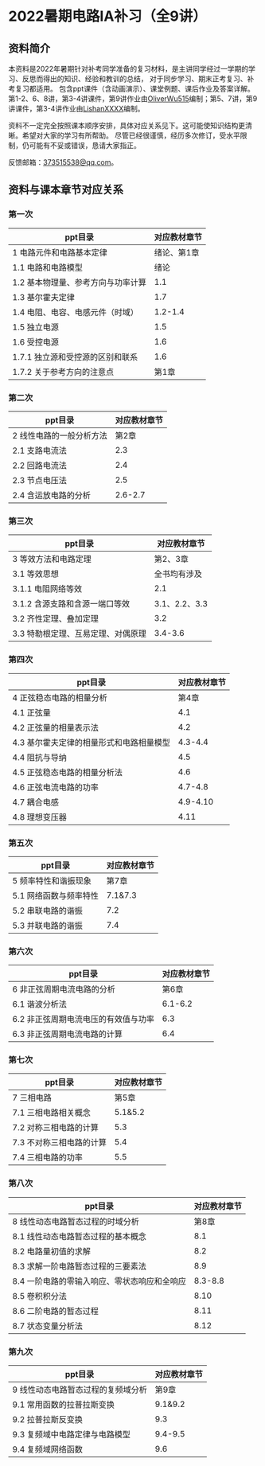 # 2022暑期电路IA补习（全9讲）
## 资料简介
本资料是2022年暑期针对补考同学准备的复习材料，是主讲同学经过一学期的学习、反思而得出的知识、经验和教训的总结，
对于同步学习、期末正考复习、补考复习都适用。
包含ppt课件（含动画演示）、课堂例题、课后作业及答案详解。
第1-2、6、8讲，第3-4讲课件，第9讲作业由[OliverWu515](https://github.com/OliverWu515)编制；第5、7讲，第9讲课件，第3-4讲作业由[LishanXXXX](https://github.com/LiShan1201)编制。

资料不一定完全按照课本顺序安排，具体对应关系见下。这可能使知识结构更清晰。希望对大家的学习有所帮助。
尽管已经很谨慎，经历多次修订，受水平限制，仍可能有不妥或错误，恳请大家指正。

反馈邮箱：373515538@qq.com。
## 资料与课本章节对应关系
### 第一次
|ppt目录	|对应教材章节|
|----|----|
|1 电路元件和电路基本定律|	绪论、第1章|
|1.1 电路和电路模型	|绪论|
|1.2 基本物理量、参考方向与功率计算|	1.1|
|1.3 基尔霍夫定律|	1.7|
1.4 电阻、电容、电感元件（时域）|	1.2-1.4
1.5  独立电源|	1.5
1.6  受控电源	|1.6
1.7.1 独立源和受控源的区别和联系|	1.6
1.7.2  关于参考方向的注意点|	第1章
### 第二次
|ppt目录	|对应教材章节|
|----|----|
2 线性电路的一般分析方法|	第2章
2.1  支路电流法|	2.3
2.2  回路电流法|	2.4
2.3  节点电压法|	2.5
2.4 含运放电路的分析|	2.6-2.7
### 第三次
|ppt目录	|对应教材章节|
|----|----|
3 等效方法和电路定理|	第2、3章
3.1 等效思想|	全书均有涉及
3.1.1 电阻网络等效|	2.1
3.1.2 含源支路和含源一端口等效|	3.1、2.2、3.3
3.2 齐性定理、叠加定理|	3.2
3.3 特勒根定理、互易定理、对偶原理|	3.4-3.6
### 第四次
|ppt目录	|对应教材章节|
|----|----|
4 正弦稳态电路的相量分析|	第4章
4.1 正弦量|	4.1
4.2 正弦量的相量表示法|	4.2
4.3 基尔霍夫定律的相量形式和电路相量模型|	4.3-4.4
4.4 阻抗与导纳|	4.5
4.5 正弦稳态电路的相量分析法|	4.6
4.6 正弦电流电路的功率|	4.7-4.8
4.7 耦合电感|	4.9-4.10
4.8 理想变压器|	4.11
### 第五次
|ppt目录	|对应教材章节|
|----|----|
5 频率特性和谐振现象|	第7章
5.1 网络函数与频率特性|	7.1&7.3
5.2 串联电路的谐振|	7.2
5.3  并联电路的谐振|	7.4
### 第六次
|ppt目录	|对应教材章节|
|----|----|
6 非正弦周期电流电路的分析|	第6章
6.1 谐波分析法|	6.1-6.2
6.2 非正弦周期电流电压的有效值与功率|	6.3
6.3 非正弦周期电流电路的计算|	6.4
### 第七次
|ppt目录	|对应教材章节|
|----|----|
7 三相电路|	第5章
7.1 三相电路相关概念|	5.1&5.2
7.2 对称三相电路的计算|	5.3
7.3 不对称三相电路的计算|	5.4
7.4 三相电路的功率|	5.5
### 第八次
|ppt目录	|对应教材章节|
|----|----|
8 线性动态电路暂态过程的时域分析|	第8章
8.1 线性动态电路暂态过程的基本概念|	8.1
8.2 电路量初值的求解|	8.2
8.3 求解一阶电路暂态过程的三要素法|	8.9
8.4 一阶电路的零输入响应、零状态响应和全响应|	8.3-8.8
8.5 卷积积分法|	8.10
8.6 二阶电路的暂态过程|	8.11
8.7 状态变量分析法|	8.12
### 第九次
|ppt目录	|对应教材章节|
|----|----|
9 线性动态电路暂态过程的复频域分析|	第9章
9.1 常用函数的拉普拉斯变换|	9.1&9.2
9.2 拉普拉斯反变换|	9.3
9.3 复频域中电路定律与电路模型|	9.4-9.5
9.4 复频域网络函数|	9.6
